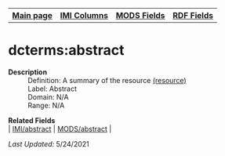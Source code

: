 <!DOCTYPE html>
<html>

<body>
<table style="width:100%">
  <tr>
    <th><a href="index.md">Main page</a></th>
	<th><a href="IMI.md">IMI Columns</a></th>
    <th><a href="MODS.md">MODS Fields</a></th>
    <th><a href="RDF.md">RDF Fields</a></th>
  </tr>
</table>



<h1>dcterms:abstract</h1>
<dl>
  <dt><b>Description</b></dt>
  <dd>Definition: A summary of the resource <a href="http://purl.org/dc/terms/abstract">(resource)</a></dd>
  <dd>Label:  Abstract</dd>
  <dd>Domain:  N/A</dd>
  <dd>Range:  N/A</dd>
</dl>
<dl>
	<dt><b>Related Fields</b></dt>
		| <a href="abstract.md">IMI/abstract</a> | <a href="mods.abstract.md">MODS/abstract</a> |
</dl>
<p><i>Last Updated: </i>5/24/2021</p>
</body>
</html>
